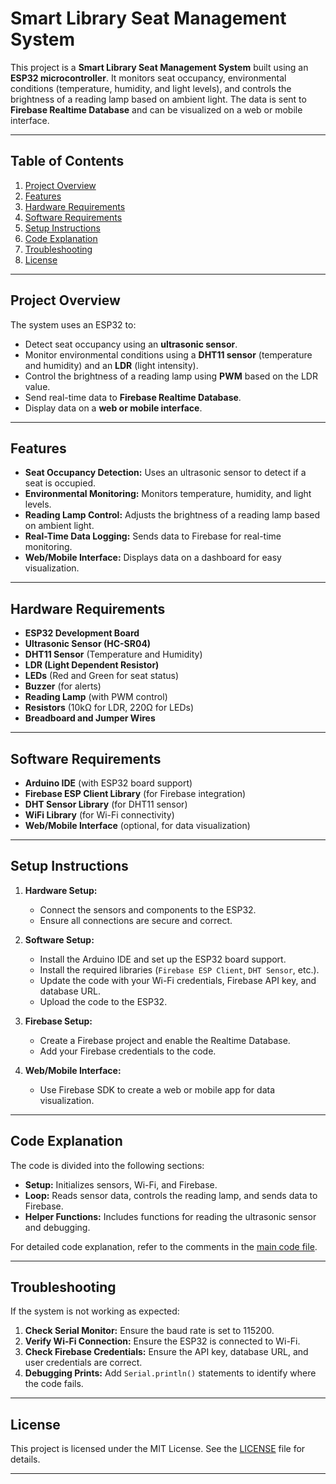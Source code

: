 # Smart Library Seat Management System

This project is a **Smart Library Seat Management System** built using an **ESP32 microcontroller**. It monitors seat occupancy, environmental conditions (temperature, humidity, and light levels), and controls the brightness of a reading lamp based on ambient light. The data is sent to **Firebase Realtime Database** and can be visualized on a web or mobile interface.

---

## Table of Contents
1. [Project Overview](#project-overview)
2. [Features](#features)
3. [Hardware Requirements](#hardware-requirements)
4. [Software Requirements](#software-requirements)
5. [Setup Instructions](#setup-instructions)
6. [Code Explanation](#code-explanation)
7. [Troubleshooting](#troubleshooting)
8. [License](#license)

---

## Project Overview

The system uses an ESP32 to:
- Detect seat occupancy using an **ultrasonic sensor**.
- Monitor environmental conditions using a **DHT11 sensor** (temperature and humidity) and an **LDR** (light intensity).
- Control the brightness of a reading lamp using **PWM** based on the LDR value.
- Send real-time data to **Firebase Realtime Database**.
- Display data on a **web or mobile interface**.

---

## Features

- **Seat Occupancy Detection:** Uses an ultrasonic sensor to detect if a seat is occupied.
- **Environmental Monitoring:** Monitors temperature, humidity, and light levels.
- **Reading Lamp Control:** Adjusts the brightness of a reading lamp based on ambient light.
- **Real-Time Data Logging:** Sends data to Firebase for real-time monitoring.
- **Web/Mobile Interface:** Displays data on a dashboard for easy visualization.

---

## Hardware Requirements

- **ESP32 Development Board**
- **Ultrasonic Sensor (HC-SR04)**
- **DHT11 Sensor** (Temperature and Humidity)
- **LDR (Light Dependent Resistor)**
- **LEDs** (Red and Green for seat status)
- **Buzzer** (for alerts)
- **Reading Lamp** (with PWM control)
- **Resistors** (10kΩ for LDR, 220Ω for LEDs)
- **Breadboard and Jumper Wires**

---

## Software Requirements

- **Arduino IDE** (with ESP32 board support)
- **Firebase ESP Client Library** (for Firebase integration)
- **DHT Sensor Library** (for DHT11 sensor)
- **WiFi Library** (for Wi-Fi connectivity)
- **Web/Mobile Interface** (optional, for data visualization)

---

## Setup Instructions

1. **Hardware Setup:**
   - Connect the sensors and components to the ESP32.
   - Ensure all connections are secure and correct.

2. **Software Setup:**
   - Install the Arduino IDE and set up the ESP32 board support.
   - Install the required libraries (`Firebase ESP Client`, `DHT Sensor`, etc.).
   - Update the code with your Wi-Fi credentials, Firebase API key, and database URL.
   - Upload the code to the ESP32.

3. **Firebase Setup:**
   - Create a Firebase project and enable the Realtime Database.
   - Add your Firebase credentials to the code.

4. **Web/Mobile Interface:**
   - Use Firebase SDK to create a web or mobile app for data visualization.

---

## Code Explanation

The code is divided into the following sections:
- **Setup:** Initializes sensors, Wi-Fi, and Firebase.
- **Loop:** Reads sensor data, controls the reading lamp, and sends data to Firebase.
- **Helper Functions:** Includes functions for reading the ultrasonic sensor and debugging.

For detailed code explanation, refer to the comments in the [main code file](main.ino).

---

## Troubleshooting

If the system is not working as expected:
1. **Check Serial Monitor:** Ensure the baud rate is set to 115200.
2. **Verify Wi-Fi Connection:** Ensure the ESP32 is connected to Wi-Fi.
3. **Check Firebase Credentials:** Ensure the API key, database URL, and user credentials are correct.
4. **Debugging Prints:** Add `Serial.println()` statements to identify where the code fails.

---

## License

This project is licensed under the MIT License. See the [LICENSE](LICENSE) file for details.

---
